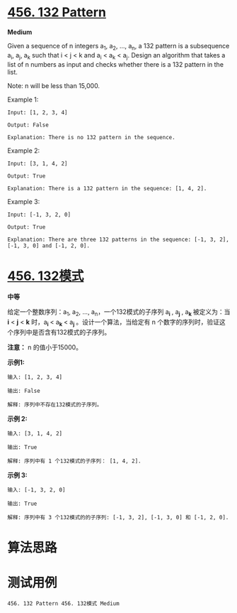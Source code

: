 # [456. 132 Pattern][enTitle]

**Medium**

Given a sequence of n integers a<sub>1</sub>, a<sub>2</sub>, ..., a<sub>n</sub>, a 132 pattern is a subsequence a<sub>i</sub>, a<sub>j</sub>, a<sub>k</sub> such that i < j < k and a<sub>i</sub> < a<sub>k</sub> < a<sub>j</sub>. Design an algorithm that takes a list of n numbers as input and checks whether there is a 132 pattern in the list.

Note: n will be less than 15,000.

Example 1:

```
Input: [1, 2, 3, 4]

Output: False

Explanation: There is no 132 pattern in the sequence.

```



Example 2:

```
Input: [3, 1, 4, 2]

Output: True

Explanation: There is a 132 pattern in the sequence: [1, 4, 2].

```



Example 3:

```
Input: [-1, 3, 2, 0]

Output: True

Explanation: There are three 132 patterns in the sequence: [-1, 3, 2], [-1, 3, 0] and [-1, 2, 0].

```


# [456. 132模式][cnTitle]

**中等**

给定一个整数序列：a<sub>1</sub>, a<sub>2</sub>, ..., a<sub>n</sub>，一个132模式的子序列 a<sub>**i** </sub>, a<sub>**j** </sub>, a<sub>**k** </sub> 被定义为：当 **i**  < **j**  < **k**  时，a<sub>**i** </sub> < a<sub>**k** </sub> < a<sub>**j** </sub>。设计一个算法，当给定有 n 个数字的序列时，验证这个序列中是否含有132模式的子序列。

**注意：** n 的值小于15000。

**示例1:** 

```
输入: [1, 2, 3, 4]

输出: False

解释: 序列中不存在132模式的子序列。

```

**示例 2:** 

```
输入: [3, 1, 4, 2]

输出: True

解释: 序列中有 1 个132模式的子序列： [1, 4, 2].

```

**示例 3:** 

```
输入: [-1, 3, 2, 0]

输出: True

解释: 序列中有 3 个132模式的的子序列: [-1, 3, 2], [-1, 3, 0] 和 [-1, 2, 0].

```


# 算法思路

# 测试用例
```
456. 132 Pattern 456. 132模式 Medium
```

[enTitle]: https://leetcode.com/problems/132-pattern/
[cnTitle]: https://leetcode-cn.com/problems/132-pattern/
